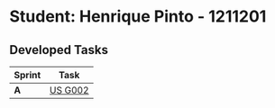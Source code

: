 # Student: Henrique Pinto - 1211201

## Developed Tasks


| Sprint | Task     |
|--------|--------------------|
| **A**  | [US G002](../SPRINT%20A/US_G002/readme.md) |